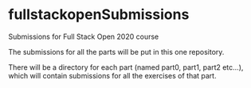 # fullstackopenSubmissions
Submissions for Full Stack Open 2020 course

The submissions for all the parts will be put in this one repository.

There will be a directory for each part (named part0, part1, part2 etc...), which will contain submissions for all the exercises of that part.
